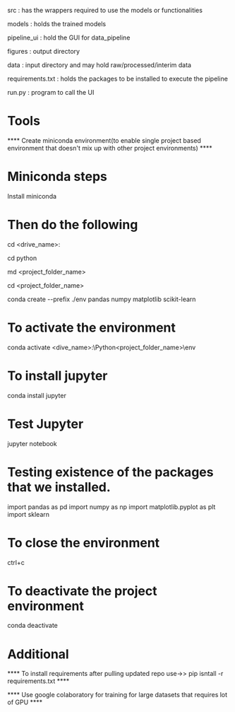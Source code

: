 src : has the wrappers required to use the models or functionalities

models : holds the trained models

pipeline_ui : hold the GUI for data_pipeline

figures : output directory

data : input directory and may hold raw/processed/interim data


requirements.txt : holds the packages to be installed to execute the pipeline

run.py : program to call the UI

Tools
=================================





**** Create miniconda environment(to enable single project based environment that doesn't mix up with other project environments) ****


Miniconda steps
=================
Install miniconda

Then do the following
======================

cd <drive_name>:

cd python

md <project_folder_name>

cd <project_folder_name>

conda create --prefix ./env pandas numpy matplotlib scikit-learn

To activate the environment
===========================

conda activate <dive_name>:\Python\<project_folder_name>\env

To install jupyter
==================

conda install jupyter

Test Jupyter
============

jupyter notebook


Testing existence of the packages that we installed.
====================================================
import pandas as pd
import numpy as np
import matplotlib.pyplot as plt
import sklearn


To close the environment
========================
ctrl+c

To deactivate the project environment
=====================================
conda deactivate


Additional
===========





**** To install requirements after pulling updated repo use->> pip isntall -r requirements.txt ****



**** Use google colaboratory for training for large datasets that requires lot of GPU ****
